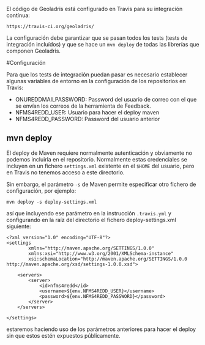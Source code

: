El código de Geoladris está configurado en Travis para su integración contínua:

	https://travis-ci.org/geoladris/

La configuración debe garantizar que se pasan todos los tests (tests de integración incluídos) y que se hace un `mvn deploy` de todas las librerías que componen Geoladris.

#Configuración

Para que los tests de integración puedan pasar es necesario establecer algunas variables de entorno en la configuración de los repositorios en Travis:

* ONUREDDMAILPASSWORD: Password del usuario de correo con el que se envían los correos de la herramienta de Feedback.
* NFMS4REDD_USER: Usuario para hacer el deploy maven
* NFMS4REDD_PASSWORD: Password del usuario anterior

## mvn deploy

El deploy de Maven requiere normalmente autenticación y obviamente no podemos incluirla en el repositorio. Normalmente estas credenciales se incluyen en un fichero `settings.xml` existente en el `$HOME` del usuario, pero en Travis no tenemos acceso a este directorio.

Sin embargo, el parámetro `-s` de Maven permite especificar otro fichero de configuración, por ejemplo:

	mvn deploy -s deploy-settings.xml  
 
así que incluyendo ese parámetro en la instrucción `.travis.yml` y configurando en la raíz del directorio el fichero deploy-settings.xml siguiente:

	<?xml version="1.0" encoding="UTF-8"?>
	<settings 
	        xmlns="http://maven.apache.org/SETTINGS/1.0.0"
	        xmlns:xsi="http://www.w3.org/2001/XMLSchema-instance"
	        xsi:schemaLocation="http://maven.apache.org/SETTINGS/1.0.0 http://maven.apache.org/xsd/settings-1.0.0.xsd">
	         
	    <servers>
	        <server>
	            <id>nfms4redd</id>
	            <username>${env.NFMS4REDD_USER}</username>
	            <password>${env.NFMS4REDD_PASSWORD}</password>
	        </server>
	    </servers>
	     
	</settings>

estaremos haciendo uso de los parámetros anteriores para hacer el deploy sin que estos estén expuestos públicamente.